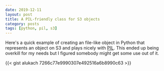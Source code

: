 ```yaml
---
date: 2019-12-11
layout: post
title: A PIL-friendly class for S3 objects
category: posts
tags: [python, pil, s3]
---
```


Here's a quick example of creating an file-like object in Python that represents an object on S3 and plays nicely with [PIL](http://pillow.readthedocs.io/).  This ended up being overkill for my needs but I figured somebody might get some use out of it.

{{< gist alukach 7266c77e9990307e492516a6b8990c63 >}}
